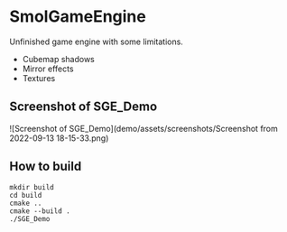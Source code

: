 # SmolGameEngine
Unfinished game engine with some limitations.

- Cubemap shadows
- Mirror effects
- Textures

## Screenshot of SGE_Demo
![Screenshot of SGE_Demo](demo/assets/screenshots/Screenshot from 2022-09-13 18-15-33.png)

## How to build
```console
mkdir build
cd build 
cmake .. 
cmake --build .
./SGE_Demo
```
